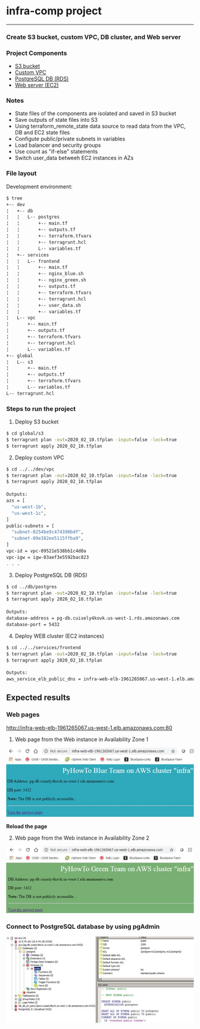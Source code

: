 # infra-comp project #
---
### Create S3 bucket, custom VPC, DB cluster, and Web server ###

### Project Components ###
* [S3 bucket](https://github.com/serg239/terraform/blob/master/aws/infra-comp/global/s3 "S3 bucket")
* [Custom VPC](https://github.com/serg239/terraform/blob/master/aws/infra-comp/dev/vpc "Custom VPC")
* [PostgreSQL DB (RDS)](https://github.com/serg239/terraform/blob/master/aws/infra-comp/dev/db/postgres "PostgreSQL DB (RDS)")
* [Web server (EC2)](https://github.com/serg239/terraform/blob/master/aws/infra-comp/dev/services/frontend "Web server (EC2)")

### Notes ###
* State files of the components are isolated and saved in S3 bucket
* Save outputs of state files into S3 
* Using terraform_remote_state data source to read data from the VPC, DB and EC2 state files
* Configute public/private subnets in variables
* Load balancer and security groups
* Use count as "if-else" statements
* Switch user_data betweeh EC2 instances in AZs

### File layout ###
Development environment:
```bash
$ tree
+-- dev
¦   +-- db
¦   ¦   L-- postgres
¦   ¦       +-- main.tf
¦   ¦       +-- outputs.tf
¦   ¦       +-- terraform.tfvars
¦   ¦       +-- terragrunt.hcl
¦   ¦       L-- variables.tf
¦   +-- services
¦   ¦   L-- frontend
¦   ¦       +-- main.tf
¦   ¦       +-- nginx_blue.sh
¦   ¦       +-- nginx_green.sh
¦   ¦       +-- outputs.tf
¦   ¦       +-- terraform.tfvars
¦   ¦       +-- terragrunt.hcl
¦   ¦       +-- user_data.sh
¦   ¦       +-- variables.tf
¦   L-- vpc
¦       +-- main.tf
¦       +-- outputs.tf
¦       +-- terraform.tfvars
¦       +-- terragrunt.hcl
¦       L-- variables.tf
+-- global
¦   L-- s3
¦       +-- main.tf
¦       +-- outputs.tf
¦       +-- terraform.tfvars
¦       L-- variables.tf
L-- terragrunt.hcl
```

### Steps to run the project ###

1. Deploy S3 bucket 
```bash
$ cd global/s3
$ terragrunt plan -out=2020_02_10.tfplan -input=false -lock=true
$ terragrunt apply 2020_02_10.tfplan
```

2. Deploy custom VPC
```bash
$ cd ../../dev/vpc
$ terragrunt plan -out=2020_02_10.tfplan -input=false -lock=true
$ terragrunt apply 2020_02_10.tfplan

Outputs:
azs = [
  "us-west-1b",
  "us-west-1c",
]
public-subnets = [
  "subnet-0254be9c474390bdf",
  "subnet-09e382ee5115ffba9",
]
vpc-id = vpc-09521e538bb1c4d0a
vpc-igw = igw-03aef3e5592bac823
. . .
```

3. Deploy PostgreSQL DB (RDS)
```bash
$ cd ../db/postgres
$ terragrunt plan -out=2020_02_10.tfplan -input=false -lock=true
$ terragrunt apply 2020_02_10.tfplan

Outputs:
database-address = pg-db.cuisely4kovk.us-west-1.rds.amazonaws.com
database-port = 5432
```

4. Deploy WEB cluster (EC2 instances)
```bash
$ cd ../../services/frontend
$ terragrunt plan -out=2020_02_10.tfplan -input=false -lock=true
$ terragrunt apply 2020_02_10.tfplan

Outputs:
aws_service_elb_public_dns = infra-web-elb-1961265067.us-west-1.elb.amazonaws.com
```

## Expected results ##

### Web pages ###

http://infra-web-elb-1961265067.us-west-1.elb.amazonaws.com:80

1. Web page from the Web instance in Availability Zone 1
  
![alt text](https://github.com/serg239/terraform/blob/master/aws/infra-comp/images/web_azs1.jpg "Web page from AZ1")

<b>Reload the page</b>

2. Web page from the Web instance in Availability Zone 2
  
![alt text](https://github.com/serg239/terraform/blob/master/aws/infra-comp/images/web_azs2.jpg "Web page from AZ2")

### Connect to PostgreSQL database by using pgAdmin ###

![alt text](https://github.com/serg239/terraform/blob/master/aws/infra-comp/images/db.jpg "Connect to DB")
